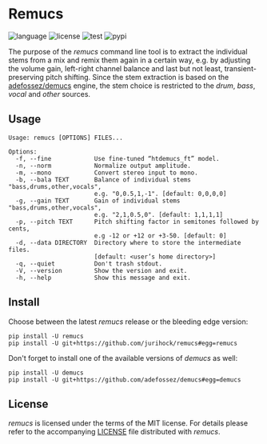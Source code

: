 # Remucs

![language](https://img.shields.io/badge/languages-Python-blue)
![license](https://img.shields.io/github/license/jurihock/remucs?color=blue)
![test](https://img.shields.io/github/actions/workflow/status/jurihock/remucs/test.yml?branch=main&label=test)
![pypi](https://img.shields.io/pypi/v/remucs?color=gold)

The purpose of the _remucs_ command line tool is to extract the individual stems from a mix and remix them again in a certain way, e.g. by adjusting the volume gain, left-right channel balance and last but not least, transient-preserving pitch shifting. Since the stem extraction is based on the [adefossez/demucs](https://github.com/adefossez/demucs) engine, the stem choice is restricted to the _drum_, _bass_, _vocal_ and _other_ sources.

## Usage

```
Usage: remucs [OPTIONS] FILES...

Options:
  -f, --fine            Use fine-tuned “htdemucs_ft” model.
  -n, --norm            Normalize output amplitude.
  -m, --mono            Convert stereo input to mono.
  -b, --bala TEXT       Balance of individual stems "bass,drums,other,vocals",
                        e.g. "0,0.5,1,-1". [default: 0,0,0,0]
  -g, --gain TEXT       Gain of individual stems "bass,drums,other,vocals",
                        e.g. "2,1,0.5,0". [default: 1,1,1,1]
  -p, --pitch TEXT      Pitch shifting factor in semitones followed by cents,
                        e.g -12 or +12 or +3-50. [default: 0]
  -d, --data DIRECTORY  Directory where to store the intermediate files.
                        [default: <user’s home directory>]
  -q, --quiet           Don't trash stdout.
  -V, --version         Show the version and exit.
  -h, --help            Show this message and exit.
```

## Install

Choose between the latest _remucs_ release or the bleeding edge version:

```
pip install -U remucs
pip install -U git+https://github.com/jurihock/remucs#egg=remucs
```

Don't forget to install one of the available versions of _demucs_ as well:

```
pip install -U demucs
pip install -U git+https://github.com/adefossez/demucs#egg=demucs
```

## License

*remucs* is licensed under the terms of the MIT license.
For details please refer to the accompanying [LICENSE](LICENSE) file distributed with *remucs*.
